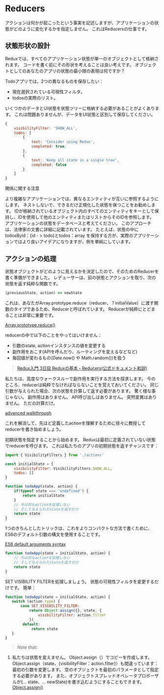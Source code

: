 # Reducers
アクションは何かが起こったという事実を記述しますが、アプリケーションの状態がどのように変化するかを指定しません。 これはReducersの仕事です。

## 状態形状の設計
Reduxでは、すべてのアプリケーション状態が単一のオブジェクトとして格納されます。 コードを書く前にその形状を考えることは良い考えです。 オブジェクトとしてのあなたのアプリの状態の最小限の表現は何ですか？

Todoアプリでは、2つの異なるものを保存したい：

- 現在選択されている可視性フィルタ。
- todosの実際のリスト。

いくつかのデータとUI状態を状態ツリーに格納する必要があることがよくあります。 これは問題ありませんが、データをUI状態と区別して保存してください。

```javascript
{
    visibilityFilter: 'SHOW_ALL',
    todos: [
        {
            text: 'Consider using Redux',
            completed: true,
        },
        {
            text: 'Keep all state in a single tree',
            completed: false
        }
    ]
}
```

関係に関する注意

より複雑なアプリケーションでは、異なるエンティティが互いに参照するようにします。 ネストしないで、できるだけ正規化した状態を保つことをお勧めします。 IDが格納されているオブジェクト内のすべてのエンティティをキーとして保持し、IDを使用して他のエンティティまたはリストからそのIDを参照します。 アプリケーションの状態をデータベースと考えてください。 このアプローチは、法律家の文書に詳細に記載されています。 たとえば、状態の中にtodosById：{id - > todo}とtodos：array <id>を保持する方が、実際のアプリケーションではより良いアイデアになりますが、例を単純にしています。

## アクションの処理
状態オブジェクトがどのように見えるかを決定したので、そのためのReducerを書く準備ができました。 レデューサーは、前の状態とアクションを取り、次の状態を返す純粋な関数です。

```javascript
(previousState, action) => newState
```
これは、あなたがArray.prototype.reduce（reducer、？initialValue）に渡す関数のタイプであるため、Reducerと呼ばれています。 Reducerが純粋にとどまることは非常に重要です。

[Array.prototype.reduce()](https://github.com/jb-matsunaga/redux-document/blob/master/others/01_arrayPrototypeReduce.md)

reducerの中で以下のことをやってはいけません：
- 引数のstate, actionインスタンスの値を変更する
- 副作用をおこす(APIを呼んだり、ルーティングを変えるなどなど)
- 毎回値が変わるもの(Date.now() や Math.random())を扱う

>[Redux入門 3日目 Reduxの基本・Reducers(公式ドキュメント和訳)](http://qiita.com/kiita312/items/7fdce94912d6d9c801f8)

私たちは、高度なウォークスルーで副作用を実行する方法を探求します。 今のところ、reducerは純粋でなければならないことを覚えておいてください。 同じ引数が与えられた場合、次の状態を計算して返す必要があります。 驚く様な事じゃない。 副作用はありません。 API呼び出しはありません。 突然変異はありません。 ただの計算だけ。

[advanced walkthrough](http://redux.js.org/docs/advanced/)

これを解消して、先ほど定義したactionを理解するために徐々に教授してreducerを書き始めましょう。

初期状態を指定することから始めます。 Reduxは最初に定義されていない状態でreducerを呼びます。 これは私たちのアプリの初期状態を返すチャンスです：

```javascript
import { VisibilityFilters } from './actions'

const initialState = {
    visibilityFilter: VisibilityFilters.SHOW_ALL,
    todos: []
}

function todoApp(state, action) {
    if(typeof state === 'undefined') {
        return initialState
    }
    // 今は何もactionを処理しない
    // そして与えられたstateを返すだけ
    return state
}
```

1つのきちんとしたトリックは、これをよりコンパクトな方法で書くために、ES6のデフォルト引数の構文を使用することです。

[ES6 default arguments syntax](https://developer.mozilla.org/en/docs/Web/JavaScript/Reference/Functions/default_parameters)

```javascript
function todoApp(state = initialState, action) {
    // 今は何もactionを処理しない
    // そして与えられたstateを返すだけ
    return state
}
```

SET VISIBILITY FILTERを処理しましょう。 状態の可視性フィルタを変更するだけです。 簡単：

```javascript
function todoApp(state = initialState, action) {
   switch (action.type) {
       case SET_VISIBILITY_FILTER:
           return Object.assign({}, state, {
               visibilityFilter: action.filter
           })
        default:
            return state
   }
}
```

>*Note that:*
1. 私たちは状態を変えません。 Object.assign（）でコピーを作成します。 Object.assign（state、{visibilityFilter：action.filter}）も間違っています：最初の引数を変更します。 空のオブジェクトを最初のパラメータとして指定する必要があります。 また、オブジェクトスプレッドオペレータプロポーザルが{... state、... newState}を書き込むようにすることもできます。
[Object.assign()]()

